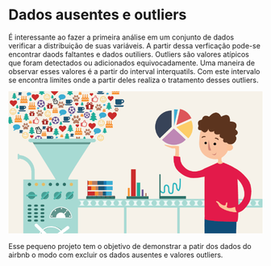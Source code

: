 # Dados ausentes e outliers

É interessante ao fazer a primeira análise em um conjunto de dados verificar a distribuição de suas variáveis. A partir dessa verficação pode-se encontrar daods faltantes e dados outiliers. Outliers são valores atípicos que foram detectados ou adicionados equivocadamente. Uma maneira de observar esses valores é a partir do interval interquatils. Com este intervalo se encontra limites onde a partir deles realiza o tratamento desses outliers. 

<p align="center">
  <img src="data-cleaning-in-python.png" >
</p>

Esse pequeno projeto tem o objetivo de demonstrar a patir dos dados do airbnb o modo com excluir os dados ausentes e valores outliers. 
